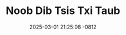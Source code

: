 ---
layout: movie-video-data
date: 2025-03-01 21:25:08 -0812
categories: movie

# Site Attributes
title: "Noob Dib Tsis Txi Taub"
permalink: "/movie/Noob_Dib_Tsis_Txi_Taub"

# Movie Attributes
synopsis: ""
producer: "Hmong Oversea Movie Entertainment"
director: "Lug Lis"
writer: ""
video_link: "https://youtu.be/l4M-kPKSOOA?si=u7VN6btnzp17rc8P"
genre: "Drama Romance"
year: "2009"
release_type: "DVD"
storage: "Center for Hmong Studies"
thumbnail: "/assets/images/movie_thumbnails/Noob Dib Tsis Txi Taub.jpeg"
publishing_company: ""

# Sequels + Parts
base_movie: ""
total_parts: 0
sequel: ""

# Movie Cast
cast:
- name: "Lis Lauj"
- name: "Txiab Yaj"
---